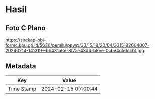 # Hasil

## Foto C Plano

https://sirekap-obj-formc.kpu.go.id/5636/pemilu/ppwp/33/15/18/20/04/3315182004007-20240214-141319--bb431a6e-8f75-43d4-b8ee-0cbe4d50ccb1.jpg


## Metadata

| Key        | Value               |
| ---------- | ------------------- |
| Time Stamp | 2024-02-15 07:00:44 |



